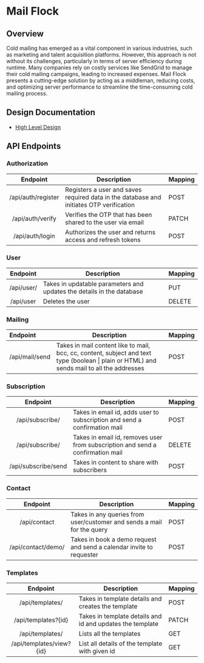 # Mail Flock

## Overview

Cold mailing has emerged as a vital component in various industries, such as marketing and talent acquisition platforms. However, this approach is not without its challenges, particularly in terms of server efficiency during runtime. Many companies rely on costly services like SendGrid to manage their cold mailing campaigns, leading to increased expenses. Mail Flock presents a cutting-edge solution by acting as a middleman, reducing costs, and optimizing server performance to streamline the time-consuming cold mailing process.

## Design Documentation

- [High Level Design](https://www.notion.so/gaganchordia/Mail-Flock-70d9b073f9c944899540b49d2af47afc?pvs=4)

## API Endpoints

### Authorization

|      Endpoint      | Description                                                                             | Mapping |
|:------------------:|-----------------------------------------------------------------------------------------|---------|
| /api/auth/register | Registers a user and saves required data in the database and initiates OTP verification | POST    |
|  /api/auth/verify  | Verifies the OTP that has been shared to the user via email                             | PATCH   |
|  /api/auth/login   | Authorizes the user and returns access and refresh tokens                               | POST    |

### User

|  Endpoint   | Description                                                           | Mapping |
|:-----------:|-----------------------------------------------------------------------|---------|
| /api/user/  | Takes in updatable parameters and updates the details in the database | PUT     |
|  /api/user  | Deletes the user                                                      | DELETE  |

### Mailing

| Endpoint       | Description                                                                                                                                | Mapping |
|:---------------|--------------------------------------------------------------------------------------------------------------------------------------------|---------|
| /api/mail/send | Takes in mail content like to mail, bcc, cc, content, subject and text type (boolean \| plain or HTML) and sends mail to all the addresses | POST    |

### Subscription

|      Endpoint       | Description                                                                     | Mapping |
|:-------------------:|---------------------------------------------------------------------------------|---------|
|   /api/subscribe/   | Takes in email id, adds user to subscription and send a confirmation mail       | POST    |
|   /api/subscribe/   | Takes in email id, removes user from subscription  and send a confirmation mail | DELETE  |
| /api/subscribe/send | Takes in content to share with subscribers                                      | POST    |

### Contact

|      Endpoint      | Description                                                            | Mapping |
|:------------------:|------------------------------------------------------------------------|---------|
|    /api/contact    | Takes in any queries from user/customer and sends a mail for the query | POST    |
| /api/contact/demo/ | Takes in book a demo request and send a calendar invite to requester   | POST    |

### Templates
|         Endpoint         | Description                                               | Mapping |
|:------------------------:|-----------------------------------------------------------|---------|
|     /api/templates/      | Takes in template details and creates the template        | POST    |
|   /api/templates?{id}    | Takes in template details and id and updates the template | PATCH   |
|     /api/templates/      | Lists all the templates                                   | GET     |
| /api/templates/view?{id} | List all details of the template with given id            | GET     |
